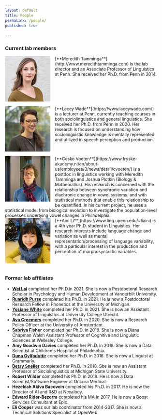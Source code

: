```yaml
---
layout: default
title: People
permalink: /people/
published: true
    
---
```


### Current lab members

  
<img src="/images/meredith_lab.jpg" alt="Headshot of a white woman with wavy light brown hair, wearing an olive blouse." style="width: 150px; float: left; margin: 0px 15px 15px 0px;" />
[**Meredith Tamminga**](http://www.meredithtamminga.com) is the lab director and an Associate Professor of Linguistics at Penn. She received her Ph.D. from Penn in 2014.

<br style="clear:both" />

<img src="/images/lacey.jpg" alt="Headshot of a white woman with long curly dark hair and glasses, wearing a gray top." style="width: 150px; float: left; margin: 0px 15px 15px 0px;" />
[**Lacey Wade**](https://www.laceywade.com/) is a lecturer at Penn, currently teaching courses in both sociolinguistics and general linguistics. She received her Ph.D. from Penn in 2020. Her research is focused on understanding how sociolinguistic knowledge is mentally represented and utilized in speech perception and production.

<br style="clear:both" />

<img src="/images/cesko.jpeg" alt="Headshot of a white man with short curly brown hair and glasses, wearing a blue sweater and maroon scarf." style="width: 150px; float: left; margin: 0px 15px 15px 0px;" />
[**Cesko Voeten**](https://www.fryske-akademy.nl/en/about-us/employees/0/news/detail/cvoeten/) is a postdoc in linguistics working with Meredith Tamminga and Joshua Plotkin (Biology & Mathematics). His research is concerned with the relationship between synchronic variation and diachronic change in vowel systems, and with statistical methods that enable this relationship to be quantified. In his current project, he uses a statistical model from biological evolution to investigate the population-level processes underlying vowel changes in Philadelphia.

<br style="clear:both" />

<img src="/images/aini.jpg" alt="Headshot of an Asian woman with chin length black hair and bangs, wearing a yellow sweater and blue scarf." style="width: 150px; float: left; margin: 0px 15px 15px 0px;" />
[**Aini Li**](https://www.ling.upenn.edu/~liaini) is a 4th year Ph.D. student in Linguistics. Her research interests include language change and variation as well as mental representation/processing of language variability, with a particular interest in the production and perception of morphosyntactic variables.

<br style="clear:both" />



### Former lab affiliates

- [**Wei Lai**](https://weilaiphonetics.github.io/home/) completed her Ph.D.in 2021. She is now a Postdoctoral Research Scholar in Psychology and Human Development at Vanderbilt University.
- [**Ruaridh Purse**](https://www.rupurse.com/) completed his Ph.D. in 2021. He is now a Postdoctoral Research Fellow in Phonetics at the University of Michigan.
- [**Yosiane White**](https://yosianewhite.net/) completed her Ph.D. in 2021. She is now an Assistant Professor of Linguistics at University College Utrecht.
- [**Ava Creemers**](http://www.avacreemers.com/) completed her Ph.D. in 2020. She is now a Research Policy Officer at the University of Amsterdam.
- [**Sabriya Fisher**](https://www.sabriya-fisher.com/) completed her Ph.D. in 2018. She is now a Diana Chapman Walsh Assistant Professor of Cognitive and Linguistic Sciences at Wellesley College.
- **Amy Goodwin Davies** completed her Ph.D. in 2018. She is now a Data Scientist at Children's Hospital of Philadelphia.
- [**Duna Gylfadottir**](http://www.ling.upenn.edu/~gug/) completed her Ph.D. in 2018. She is now a Linguist at Grammarly.
- [**Betsy Sneller**](https://betsysneller.github.io) completed her Ph.D. in 2018. She is now an Assistant Professor of Sociolinguistics at Michigan State University.
- **Robert Wilder** completed his Ph.D. in 2018. He is now a Data Scientist/Software Engineer at Oncora Medical.
- **Hezekiah Akiva Bacovcin** completed his Ph.D. in 2017. He is now the Director of AI and R&D at Nexalogy.
- **Edward Rider-Bezerra** completed his MA in 2017. He is now a Boost Services Consultant at Epic.
- **Eli Cooper** was our lab coordinator from 2014-2017. She is now a Technical Solutions Specialist at OpenWeb.


